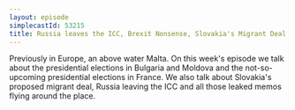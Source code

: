 ```yaml
---
layout: episode
simplecastId: 53215
title: Russia leaves the ICC, Brexit Nonsense, Slovakia's Migrant Deal & Presidential Elections
---
```


Previously in Europe, an above water Malta. On this week's episode we talk about the presidential elections in Bulgaria and Moldova and the not-so-upcoming  presidential elections in France. We also talk about Slovakia's proposed migrant deal, Russia leaving the ICC and all those leaked memos flying around the place.

